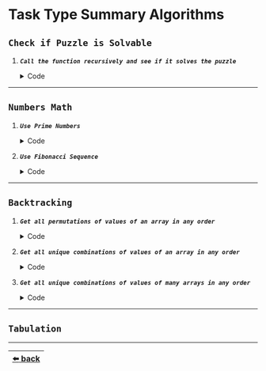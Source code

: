 # Task Type Summary Algorithms

## __`Check if Puzzle is Solvable`__

1. __*`Call the function recursively and see if it solves the puzzle`*__
    <details>

    <summary>Code</summary>

    ```js
    function approach(game) {
        for (let i = 0; i < game[0].length; i++) {
            for (let j = 0; j < game.length; j++) {
                logic(game[j][i]);

                if (approach(game)) {
                    return true;
                }
            }
        }

        return false;
    }
    ```

    ---

    </details>

---

## __`Numbers Math`__

1. __*`Use Prime Numbers`*__
    <details>

    <summary>Code</summary>

    ```js
    function approach() {
        logic(getPrimes, isPrime);
    }

    function getPrimes(limit = 0) {
        const primes = [];

        if (limit === 0) {
            return primes;
        }

        primes.push(2);

        for (let i = 3; i <= limit; i++) {
            let found = true;

            for (let j = 0; j < primes.length; j++) {
                if (i % primes[j] === 0) {
                    found = false;
                    break;
                }
            }

            if (found) {
                primes.push(i);
            }
        }

        return primes;
    }

    function isPrime(num) {
        if (num <= 1) {
            return false;
        }

        for (let i = 2; i <= Math.sqrt(num); i++) {
            if (num % i === 0) {
                return false;
            }
        }

        return true;
    }
    ```

    __Output:__ `2`, `3`, `5`, `7`, `11`, `13`, `17`, `19`, `23`, `29`, `31`, `37`, `41`, `43`, `47`, ...

    ---

    </details>

2. __*`Use Fibonacci Sequence`*__
    <details>

    <summary>Code</summary>

    ```js
    function approach() {
        logic(fibonacci, getFibonacci);
    }

    function fibonacci(length = 0) {
        if (length === 0) {
            return [];
        }

        if (length === 1) {
            return [0];
        }

        const nums = [0, 1];

        if (length === 2) {
            return nums;
        }

        for (let i = 2; i < length; i++) {
            nums[i] = nums[i - 1] + nums[i - 2];
        }

        return nums;
    }

    function getFibonacci(position = 0) {
        if (position <= 1) {
            return position;
        }

        let prev = 1;
        let current = 2;
        let i = 3;

        while (i < position) {
            const sum = prev + current;

            prev = current;
            current = sum;

            i++;
        }

        return current;
    }
    ```

    __Output:__ `0`, `1`, `1`, `2`, `3`, `5`, `8`, `13`, `21`, `34`, ...

    ---

    </details>

---

## __`Backtracking`__

1. __*`Get all permutations of values of an array in any order`*__
    <details>

    <summary>Code</summary>

    Call the function recursively taking out each element out of the array per iteration

    ```js
    function approach(array) {
        const permutations = [];

        if (array.length === 1) { // recursion exit condition
            return [[array[0]]];
        }

        for (let i = 0; i < array.length; i++) {
            const picked = [array[i]];
            const rest = approach(
                array.filter((_value, index) => index !== i)
            );

            for (let j = 0; j < rest.length; j++) {
                const next = [...picked, ...rest[j]];

                permutations.push(next);
            }
        }

        logic(permutations);

        return permutations;
    }
    ```

    __Input:__ `[1, 2, 3]`

    __Output:__ `[ 1, 2, 3 ]`, `[ 1, 3, 2 ]`, `[ 2, 1, 3 ]`, `[ 2, 3, 1 ]`, `[ 3, 1, 2 ]`, `[ 3, 2, 1 ]`

    ---

    </details>

2. __*`Get all unique combinations of values of an array in any order`*__
    <details>

    <summary>Code</summary>

    Depth-first Search of Array

    ```js
    function approach(array) {
        const combinations = [];

        function dfs(current, offset) {
            combinations.push(current);

            logic(current);

            if (offset === array.length) {
                return;
            }

            for (let i = offset; i < array.length; i++) {
                dfs([...current, array[i]], i + 1);
            }
        }

        dfs([], 0);

        logic(combinations);
    }
    ```

    __Input:__ `[1, 2, 3]`

    __Output:__ `[]`, `[1]`, `[2]`, `[3]`, `[1,2]`, `[1,3]`, `[2,3]`, `[1,2,3]`

    ---

    </details>

3. __*`Get all unique combinations of values of many arrays in any order`*__
    <details>

    <summary>Code</summary>

    Adapt the Approach _`Merge two Queues of prefixes`_

    __*queue:*__

    ```js
    function approach(...arrays) {
        let queue = [[]];

        for (const array of arrays) {
            const currentQueue = [];

            while (queue.length > 0) {
                const currentArray = queue.shift();

                for (const element of array) {
                    currentQueue.push([...currentArray, element]);
                }
            }

            queue = currentQueue;
        }

        logic(queue);
    }
    ```

    __*recursion:*__

    ```js
    function approach(...arrays) {
        const result = [];

        function backtrack(prefix, offset) {
            if (offset === arrays.length) {
                result.push(prefix);
                return;
            }

            const array = arrays[offset];

            for (const value of array) {
                backtrack([...prefix, value], offset + 1);
            }
        }

        backtrack([], 0);

        logic(result);
    }
    ```

    __Input:__ `['1', '2', '3']`, `['a', 'b', 'c']`, `['*', '#', '$']`

    __Output:__
    ```
    [ 1, 'a', '*' ]
    [ 1, 'a', '#' ]
    [ 1, 'a', '$' ]
    [ 1, 'b', '*' ]
    [ 1, 'b', '#' ]
    [ 1, 'b', '$' ]
    [ 1, 'c', '*' ]
    [ 1, 'c', '#' ]
    [ 1, 'c', '$' ]
    [ 2, 'a', '*' ]
    [ 2, 'a', '#' ]
    [ 2, 'a', '$' ]
    [ 2, 'b', '*' ]
    [ 2, 'b', '#' ]
    [ 2, 'b', '$' ]
    [ 2, 'c', '*' ]
    [ 2, 'c', '#' ]
    [ 2, 'c', '$' ]
    [ 3, 'a', '*' ]
    [ 3, 'a', '#' ]
    [ 3, 'a', '$' ]
    [ 3, 'b', '*' ]
    [ 3, 'b', '#' ]
    [ 3, 'b', '$' ]
    [ 3, 'c', '*' ]
    [ 3, 'c', '#' ]
    [ 3, 'c', '$' ]
    ```

    ---

    </details>

---

## __`Tabulation`__

<!-- TODO: here: Dynamic Programming -->

---

| [:arrow_left: back](./README.md) |
| :---: |
